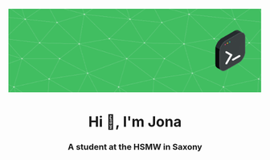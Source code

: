 <p align="center">
<img src="github-header-image.png">
</p>
<h1 align="center">Hi 👋, I'm Jona</h1>
<h3 align="center">A student at the HSMW in Saxony</h3>
